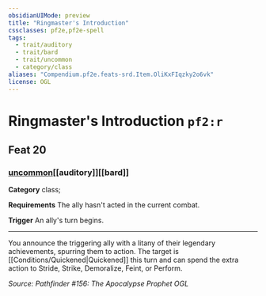 ```yaml
---
obsidianUIMode: preview
title: "Ringmaster's Introduction"
cssclasses: pf2e,pf2e-spell
tags:
  - trait/auditory
  - trait/bard
  - trait/uncommon
  - category/class
aliases: "Compendium.pf2e.feats-srd.Item.OliKxFIqzky2o6vk"
license: OGL
---
```

# Ringmaster's Introduction `pf2:r`
## Feat 20
### [uncommon](uncommon "Uncommon Rarity Trait")[[auditory]][[bard]]

**Category** class; 




**Requirements** The ally hasn't acted in the current combat.

**Trigger** An ally's turn begins.

* * *

You announce the triggering ally with a litany of their legendary achievements, spurring them to action. The target is [[Conditions/Quickened|Quickened]] this turn and can spend the extra action to Stride, Strike, Demoralize, Feint, or Perform.

*Source: Pathfinder #156: The Apocalypse Prophet*
*OGL*